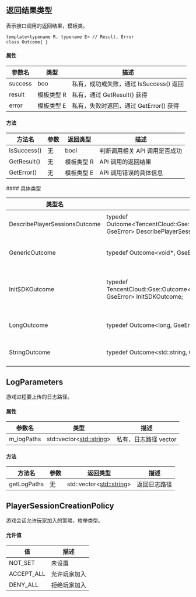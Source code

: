 
## 返回结果类型
表示接口调用的返回结果，模板类。

```
template<typename R, typename E> // Result, Error
class Outcome{ }
```



#### 属性

|参数名|类型|描述|
|---|---|---|
|success|boo|私有，成功或失败，通过 IsSuccess() 返回|
|result|模板类型 R|私有，通过 GetResult() 获得|
|error|模板类型  E|私有，失败时返回，通过 GetError() 获得|



#### 方法

| 方法名      | 参数 | 返回类型   | 描述                        |
| ----------- | ---- | ---------- | --------------------------- |
| IsSuccess() | 无   | bool       | 判断调用相关 API 调用是否成功 |
| GetResult() | 无   | 模板类型 R | API 调用的返回结果           |
| GetError()  | 无   | 模板类型 E | API 调用错误的具体信息       |


<span id="jtlx">
#### 具体类型

| 类型名                        | 定义                                                         | 描述                |
| ----------------------------- | ------------------------------------------------------------ | ------------------- |
| DescribePlayerSessionsOutcome | typedef Outcome<TencentCloud::Gse::Server::Model::DescribePlayerSessionsResult, GseError> DescribePlayerSessionsOutcome | 玩家会话信息        |
| GenericOutcome                | typedef Outcome<void*, GseError> GenericOutcome;             | 一般返回结果        |
| InitSDKOutcome                | typedef TencentCloud::Gse::Outcome<TencentCloud::Gse::Internal::GseServerState*, GseError> InitSDKOutcome; | GSE 内部实现的类对象 |
| LongOutcome                   | typedef Outcome<long, GseError> LongOutcome;                 | long 类型数据        |
| StringOutcome            | typedef Outcome<std::string, GseError> StringOutcome;        | string 类型数据      |



## LogParameters

游戏进程要上传的日志路径。

#### 属性

| 参数名     | 类型                       | 描述                 |
| ---------- | -------------------------- | -------------------- |
| m_logPaths | std::vector<<std::string>> | 私有，日志路径 vector |



#### 方法

| 方法名      | 参数 | 返回类型                   | 描述         |
| ----------- | ---- | -------------------------- | ------------ |
| getLogPaths | 无   | std::vector<<std::string>> | 返回日志路径 |



## PlayerSessionCreationPolicy

游戏会话允许玩家加入的策略，枚举类型。

#### 允许值

| 值         | 描述         |
| ---------- | ------------ |
| NOT_SET    | 未设置       |
| ACCEPT_ALL | 允许玩家加入 |
| DENY_ALL   | 拒绝玩家加入 |

